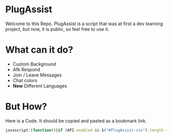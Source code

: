 PlugAssist
==========

Welcome to this Repo. PlugAssist is a script that was at first a dev learning project, but now, it is public, so feel free to use it.

What can it do?
==========

* Custom Background
* Afk Respond
* Join / Leave Messages
* Chat colors
* **New** Different Languages

But How?
==========

Here is a Code. It should be copied and pasted as a bookmark link. 

```javascript
javascript:(function(){if (API.enabled && $("#PlugAssist-css").length <= 0) {$.getScript('https://www.dropbox.com/s/rw749rn6jv3vgwy/PlugAssist-2-0.js?dl=1');}else {API.sendChat('/close'); $.getScript('https://www.dropbox.com/s/rw749rn6jv3vgwy/PlugAssist-2-0.js?dl=1');}}());
```

